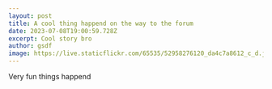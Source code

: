 ```yaml
---
layout: post
title: A cool thing happend on the way to the forum
date: 2023-07-08T19:00:59.728Z
excerpt: Cool story bro
author: gsdf
image: https://live.staticflickr.com/65535/52958276120_da4c7a8612_c_d.jpg
---
```

Very fun things happend